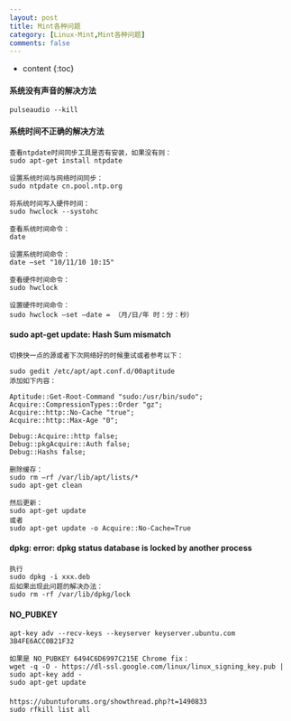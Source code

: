 ```yaml
---
layout: post
title: Mint各种问题
category: [Linux-Mint,Mint各种问题]
comments: false
---
```


* content
{:toc}

#### 系统没有声音的解决方法
```
pulseaudio --kill
```

#### 系统时间不正确的解决方法
```
查看ntpdate时间同步工具是否有安装，如果没有则：
sudo apt-get install ntpdate

设置系统时间与网络时间同步：
sudo ntpdate cn.pool.ntp.org

将系统时间写入硬件时间：
sudo hwclock --systohc

查看系统时间命令：
date

设置系统时间命令：
date –set "10/11/10 10:15"

查看硬件时间命令：
sudo hwclock

设置硬件时间命令：
sudo hwclock –set –date = （月/日/年 时：分：秒）
```

#### sudo apt-get update: Hash Sum mismatch
```
切换快一点的源或者下次网络好的时候重试或者参考以下：

sudo gedit /etc/apt/apt.conf.d/00aptitude
添加如下内容：

Aptitude::Get-Root-Command "sudo:/usr/bin/sudo";
Acquire::CompressionTypes::Order "gz";
Acquire::http::No-Cache "true";
Acquire::http::Max-Age "0";

Debug::Acquire::http false;
Debug::pkgAcquire::Auth false;
Debug::Hashs false;

删除缓存：
sudo rm –rf /var/lib/apt/lists/*
sudo apt-get clean

然后更新：
sudo apt-get update
或者
sudo apt-get update -o Acquire::No-Cache=True
```

#### dpkg: error: dpkg status database is locked by another process
```
执行
sudo dpkg -i xxx.deb
后如果出现此问题的解决办法：
sudo rm -rf /var/lib/dpkg/lock
```

#### NO_PUBKEY
```
apt-key adv --recv-keys --keyserver keyserver.ubuntu.com 3B4FE6ACC0B21F32

如果是 NO_PUBKEY 6494C6D6997C215E Chrome fix：
wget -q -O - https://dl-ssl.google.com/linux/linux_signing_key.pub | sudo apt-key add -
sudo apt-get update
```

####
```
https://ubuntuforums.org/showthread.php?t=1490833
sudo rfkill list all
```


